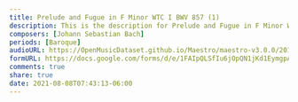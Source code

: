 ```yaml
---
title: Prelude and Fugue in F Minor WTC I BWV 857 (1)
description: This is the description for Prelude and Fugue in F Minor WTC I BWV 857 by Johann Sebastian Bach
composers: [Johann Sebastian Bach]
periods: [Baroque]
audioURL: https://OpenMusicDataset.github.io/Maestro/maestro-v3.0.0/2015/MIDI-Unprocessed_R1_D1-1-8_mid--AUDIO-from_mp3_05_R1_2015_wav--2.midi
formURL: https://docs.google.com/forms/d/e/1FAIpQLSfIu6jOpQN1jKd1EymgpA1mAb8IbCG11Mug7SVAPaFwN_Pedg/viewform
comments: true
share: true
date: 2021-08-08T07:43:13-06:00
---
```

